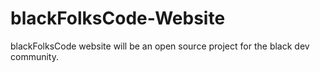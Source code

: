 # blackFolksCode-Website
blackFolksCode website will be an open source project for the black dev community. 
